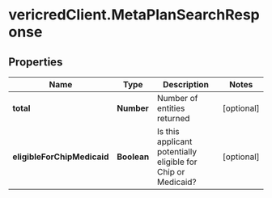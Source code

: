 # vericredClient.MetaPlanSearchResponse

## Properties
Name | Type | Description | Notes
------------ | ------------- | ------------- | -------------
**total** | **Number** | Number of entities returned | [optional] 
**eligibleForChipMedicaid** | **Boolean** | Is this applicant potentially eligible for Chip or Medicaid? | [optional] 


